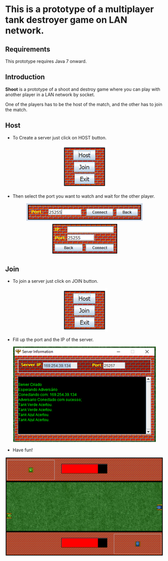 # This is a prototype of a multiplayer tank destroyer game on LAN network.

## Requirements

This prototype requires Java 7 onward.

## Introduction

<b>Shoot</b> is a prototype of a shoot and destroy game where you can play with another player in a LAN network by socket.

One of the players has to be the host of the match, and the other has to join the match. 

## Host

* To Create a server just click on HOST button.

<center><img src="Figures/F1.png"></center>

* Then select the port you want to watch and wait for the other player.

<center><img src="Figures/F2.png"></center>

<center><img src="Figures/F3.png"></center>


## Join

* To join a server just click on JOIN button.

<center><img src="Figures/F1.png"></center>

* Fill up the port and the IP of the server.

<center><img src="Figures/F4.png"></center>

* Have fun!

<center><img src="Figures/F5.png"></center>




